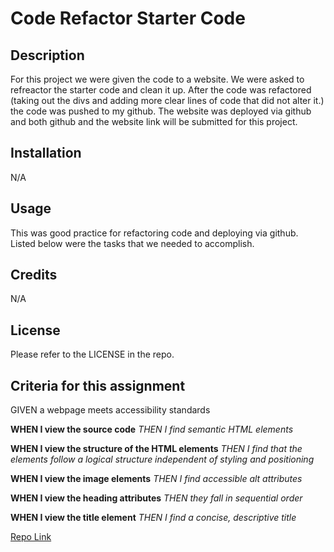 # Code Refactor Starter Code

## Description

For this project we were given the code to a website. We were asked to refreactor the starter code and clean it up. After the code was refactored (taking out the divs and adding more clear lines of code that did not alter it.) the code was pushed to my github. The website was deployed via github and both github and the website link will be submitted for this project.

## Installation

N/A

## Usage

This was good practice for refactoring code and deploying via github. Listed below were the tasks that we needed to accomplish.

## Credits

N/A

## License

Please refer to the LICENSE in the repo.

## Criteria for this assignment

GIVEN a webpage meets accessibility standards

**WHEN I view the source code**
*THEN I find semantic HTML elements*

**WHEN I view the structure of the HTML elements**
*THEN I find that the elements follow a logical structure independent of styling and positioning*

**WHEN I view the image elements**
*THEN I find accessible alt attributes*

**WHEN I view the heading attributes**
*THEN they fall in sequential order*

**WHEN I view the title element**
*THEN I find a concise, descriptive title*

[Repo Link](https://github.com/PintoDrop/urban-oct-homework)
